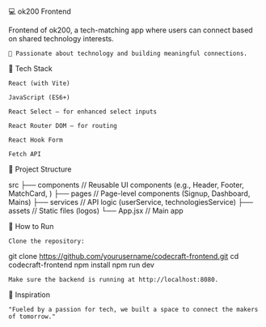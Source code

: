 💻 ok200 Frontend

Frontend of ok200, a tech-matching app where users can connect based on shared technology interests.

    🚀 Passionate about technology and building meaningful connections.

🧰 Tech Stack

    React (with Vite)

    JavaScript (ES6+)

    React Select – for enhanced select inputs

    React Router DOM – for routing

    React Hook Form

    Fetch API

📁 Project Structure

src
├── components       // Reusable UI components (e.g., Header, Footer, MatchCard, )
├── pages            // Page-level components (Signup, Dashboard, Mains)
├── services         // API logic (userService, technologiesService)
├── assets           // Static files (logos)
└── App.jsx          // Main app 



🚀 How to Run

    Clone the repository:

git clone https://github.com/yourusername/codecraft-frontend.git
cd codecraft-frontend
npm install
npm run dev

    Make sure the backend is running at http://localhost:8080.

🌟 Inspiration

    "Fueled by a passion for tech, we built a space to connect the makers of tomorrow."

